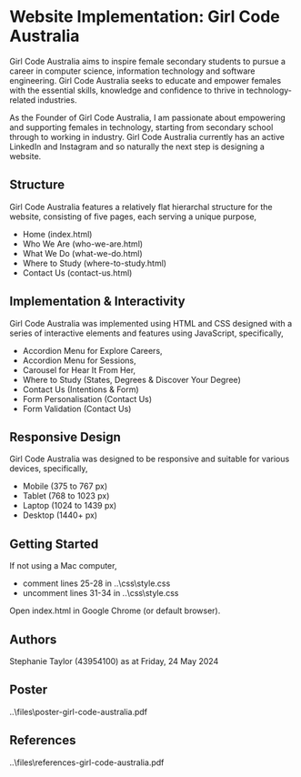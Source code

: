 
# Website Implementation: Girl Code Australia

Girl Code Australia aims to inspire female secondary students to pursue a career in computer science, information technology and software engineering. Girl Code Australia seeks to educate and empower females with the essential skills, knowledge and confidence to thrive in technology-related industries. 

As the Founder of Girl Code Australia, I am passionate about empowering and supporting females in technology, starting from secondary school through to working in industry. Girl Code Australia currently has an active LinkedIn and Instagram and so naturally the next step is designing a website.


## Structure

Girl Code Australia features a relatively flat hierarchal structure for the website, consisting of five pages, each serving a unique purpose, 
* Home (index.html)
* Who We Are (who-we-are.html)
* What We Do (what-we-do.html)
* Where to Study (where-to-study.html)
* Contact Us (contact-us.html)


## Implementation & Interactivity

Girl Code Australia was implemented using HTML and CSS designed with a series of interactive elements and features using JavaScript, specifically,
* Accordion Menu for Explore Careers,
* Accordion Menu for Sessions,
* Carousel for Hear It From Her,
* Where to Study (States, Degrees & Discover Your Degree)
* Contact Us (Intentions & Form)
* Form Personalisation (Contact Us)
* Form Validation (Contact Us)


## Responsive Design

Girl Code Australia was designed to be responsive and suitable for various devices, specifically,
* Mobile (375 to 767 px)
* Tablet (768 to 1023 px)
* Laptop (1024 to 1439 px)
* Desktop (1440+ px)


## Getting Started

If not using a Mac computer, 
* comment lines 25-28 in ..\css\style.css
* uncomment lines 31-34 in ..\css\style.css

Open index.html in Google Chrome (or default browser).


## Authors

Stephanie Taylor (43954100) as at Friday, 24 May 2024


## Poster

..\files\poster-girl-code-australia.pdf


## References

..\files\references-girl-code-australia.pdf